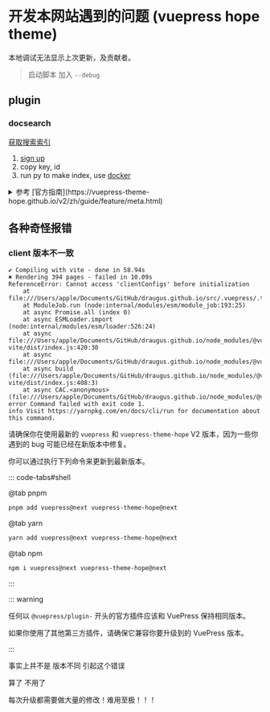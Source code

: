# 开发本网站遇到的问题 (vuepress hope theme)

本地调试无法显示上次更新，及贡献者。
> 启动脚本 加入 `--debug`

## plugin

### docsearch

[获取搜索索引](https://v2.vuepress.vuejs.org/zh/reference/plugin/docsearch.html#获取搜索索引)

1. [sign up](https://docsearch.algolia.com/apply/)
2. copy key, id
3. run py to make index, use [docker](https://docsearch.algolia.com/docs/legacy/run-your-own/#run-the-crawl-from-the-docker-image)



<details>
<summary>
参考 [官方指南](https://vuepress-theme-hope.github.io/v2/zh/guide/feature/meta.html)
</summary>

主题通过 [`@vuepress/plugin-git`][git] 插件在页面底部显示页面的最后更新时间与贡献者，并提供了“编辑此页”按钮的支持。

主题同时根据侧边栏配置提供上一页和下一页的导航按钮。

<!-- more -->

### 基于 Git 的信息

`vuepress-theme-hope` 通过内置 [`@vuepress/plugin-git`][git] 插件，实现了页面创建时间、最后更新时间与贡献者的自动生成。

插件会通过页面文件最后一次 `git` 提交的 UNIX 时间戳 (ms) 来自动生成页面创建时间和最后更新时间，同时根据提交记录生成贡献者。

主题将以合适的日期格式将最后更新时间显示在每一页的底部，同时显示该页面所有贡献者。

::: tip

主题会使用 `Date.toLocaleString(pageLang)` 自动根据当前语言，本地化最后更新时间的表述文字。

:::

::: warning 使用注意事项

由于最后更新时间是基于 `git` 的, 所以你只能在一个基于 `git` 的项目中启用它。此外，由于使用的时间戳来自 git commit，因此它将仅在给定页的第一次提交之后显示，并且仅在该页面后续提交更改时更新。

:::

::: danger 开发模式默认禁用

由于 `git` 插件对性能有严重影响，所以默认情况下**主题不会在开发模式下启用**。

如有需要，请在主题选项中设置 `plugins.git: true` 或使用 `--debug` 标志运行开发指令。

:::

### 编辑此页链接

你可以通过在主题选项中中设置如下项目，来自动为每个页面生成编辑此页链接:

- `docsRepo`: 文档仓库地址，默认同主题选项中的 `repo`
- `docsDir`: 文档在仓库中的目录，默认为根目录
- `docsBranch`: 文档存放的分值，默认为 `"main"`

### 显示控制

如果你想要全局禁用这些项目的显示，请在主题选项中中，将以下对应项目设置为 `false`。你也可以通过 `YAML front matter` 中设置这些项目来启用/禁用指定页面:

- `lastUpdated`: 是否显示页面最后更新时间
- `contributors`: 是否显示页面贡献者
- `editLink`: 是否展示编辑此页链接

[git]: https://v2.vuepress.vuejs.org/zh/reference/plugin/git.html


</details>

## 各种奇怪报错

### client 版本不一致

```
✔ Compiling with vite - done in 58.94s
✖ Rendering 394 pages - failed in 10.09s
ReferenceError: Cannot access 'clientConfigs' before initialization
    at file:///Users/apple/Documents/GitHub/draugus.github.io/src/.vuepress/.temp/.server/app.ab084cb7.mjs:3264:17
    at ModuleJob.run (node:internal/modules/esm/module_job:193:25)
    at async Promise.all (index 0)
    at async ESMLoader.import (node:internal/modules/esm/loader:526:24)
    at async file:///Users/apple/Documents/GitHub/draugus.github.io/node_modules/@vuepress/bundler-vite/dist/index.js:420:30
    at async file:///Users/apple/Documents/GitHub/draugus.github.io/node_modules/@vuepress/utils/dist/index.js:98:20
    at async build (file:///Users/apple/Documents/GitHub/draugus.github.io/node_modules/@vuepress/bundler-vite/dist/index.js:408:3)
    at async CAC.<anonymous> (file:///Users/apple/Documents/GitHub/draugus.github.io/node_modules/@vuepress/cli/dist/index.js:228:3)
error Command failed with exit code 1.
info Visit https://yarnpkg.com/en/docs/cli/run for documentation about this command.
```

请确保你在使用最新的 `vuepress` 和 `vuepress-theme-hope` V2 版本，因为一些你遇到的 bug 可能已经在新版本中修复。

你可以通过执行下列命令来更新到最新版本。

::: code-tabs#shell

@tab pnpm

```bash
pnpm add vuepress@next vuepress-theme-hope@next
```

@tab yarn

```bash
yarn add vuepress@next vuepress-theme-hope@next
```

@tab npm

```bash
npm i vuepress@next vuepress-theme-hope@next
```

:::

::: warning

任何以 `@vuepress/plugin-` 开头的官方插件应该和 VuePress 保持相同版本。

如果你使用了其他第三方插件，请确保它兼容你要升级到的 VuePress 版本。

:::

事实上并不是 版本不同 引起这个错误

算了 不用了

每次升级都需要做大量的修改！难用至极！！！